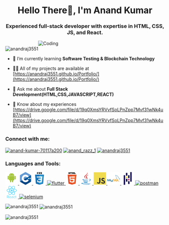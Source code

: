 <h1 align="center">Hello There👋, I'm Anand Kumar</h1>
<h3 align="center">Experienced full-stack developer with expertise in HTML, CSS, JS, and React.</h3>

<img align="right" alt="Coding" width="400" src="https://media.tenor.com/rePDfDWO3XoAAAAd/hacking.gif">

<p align="left"> <img src="https://komarev.com/ghpvc/?username=anandraj3551&label=Profile%20views&color=0e75b6&style=flat" alt="anandraj3551" /> </p>

- 🌱 I’m currently learning **Software Testing & Blockchain Technology**

- 👨‍💻 All of my projects are available at [https://anandraj3551.github.io/Portfolio/](https://anandraj3551.github.io/Portfolio/)

- 💬 Ask me about **Full Stack Development(HTML,CSS,JAVASCRIPT,REACT)**

- 📄 Know about my experiences [https://drive.google.com/file/d/19q0XmsYRVvfSoLPnZpp7Mvf31wNk4uB7/view](https://drive.google.com/file/d/19q0XmsYRVvfSoLPnZpp7Mvf31wNk4uB7/view)

<h3 align="left">Connect with me:</h3>
<p align="left">
<a href="https://linkedin.com/in/anand-kumar-70117a200" target="blank"><img align="center" src="https://raw.githubusercontent.com/rahuldkjain/github-profile-readme-generator/master/src/images/icons/Social/linked-in-alt.svg" alt="anand-kumar-70117a200" height="30" width="40" /></a>
<a href="https://instagram.com/anand_razz_1" target="blank"><img align="center" src="https://raw.githubusercontent.com/rahuldkjain/github-profile-readme-generator/master/src/images/icons/Social/instagram.svg" alt="anand_razz_1" height="30" width="40" /></a>
<a href="https://www.leetcode.com/anandraj3551" target="blank"><img align="center" src="https://raw.githubusercontent.com/rahuldkjain/github-profile-readme-generator/master/src/images/icons/Social/leet-code.svg" alt="anandraj3551" height="30" width="40" /></a>
</p>

<h3 align="left">Languages and Tools:</h3>
<p align="left"> <a href="https://developer.android.com" target="_blank" rel="noreferrer"> <img src="https://raw.githubusercontent.com/devicons/devicon/master/icons/android/android-original-wordmark.svg" alt="android" width="40" height="40"/> </a> <a href="https://www.w3schools.com/cpp/" target="_blank" rel="noreferrer"> <img src="https://raw.githubusercontent.com/devicons/devicon/master/icons/cplusplus/cplusplus-original.svg" alt="cplusplus" width="40" height="40"/> </a> <a href="https://www.w3schools.com/css/" target="_blank" rel="noreferrer"> <img src="https://raw.githubusercontent.com/devicons/devicon/master/icons/css3/css3-original-wordmark.svg" alt="css3" width="40" height="40"/> </a> <a href="https://flutter.dev" target="_blank" rel="noreferrer"> <img src="https://www.vectorlogo.zone/logos/flutterio/flutterio-icon.svg" alt="flutter" width="40" height="40"/> </a> <a href="https://www.w3.org/html/" target="_blank" rel="noreferrer"> <img src="https://raw.githubusercontent.com/devicons/devicon/master/icons/html5/html5-original-wordmark.svg" alt="html5" width="40" height="40"/> </a> <a href="https://www.java.com" target="_blank" rel="noreferrer"> <img src="https://raw.githubusercontent.com/devicons/devicon/master/icons/java/java-original.svg" alt="java" width="40" height="40"/> </a> <a href="https://developer.mozilla.org/en-US/docs/Web/JavaScript" target="_blank" rel="noreferrer"> <img src="https://raw.githubusercontent.com/devicons/devicon/master/icons/javascript/javascript-original.svg" alt="javascript" width="40" height="40"/> </a> <a href="https://www.mysql.com/" target="_blank" rel="noreferrer"> <img src="https://raw.githubusercontent.com/devicons/devicon/master/icons/mysql/mysql-original-wordmark.svg" alt="mysql" width="40" height="40"/> </a> <a href="https://pandas.pydata.org/" target="_blank" rel="noreferrer"> <img src="https://raw.githubusercontent.com/devicons/devicon/2ae2a900d2f041da66e950e4d48052658d850630/icons/pandas/pandas-original.svg" alt="pandas" width="40" height="40"/> </a> <a href="https://postman.com" target="_blank" rel="noreferrer"> <img src="https://www.vectorlogo.zone/logos/getpostman/getpostman-icon.svg" alt="postman" width="40" height="40"/> </a> <a href="https://reactjs.org/" target="_blank" rel="noreferrer"> <img src="https://raw.githubusercontent.com/devicons/devicon/master/icons/react/react-original-wordmark.svg" alt="react" width="40" height="40"/> </a> <a href="https://www.selenium.dev" target="_blank" rel="noreferrer"> <img src="https://raw.githubusercontent.com/detain/svg-logos/780f25886640cef088af994181646db2f6b1a3f8/svg/selenium-logo.svg" alt="selenium" width="40" height="40"/> </a> </p>

<p><img align="left" src="https://github-readme-stats.vercel.app/api/top-langs?username=anandraj3551&show_icons=true&locale=en&layout=compact" alt="anandraj3551" /></p>

<p>&nbsp;<img align="center" src="https://github-readme-stats.vercel.app/api?username=anandraj3551&show_icons=true&locale=en" alt="anandraj3551" /></p>

<p><img align="center" src="https://github-readme-streak-stats.herokuapp.com/?user=anandraj3551&" alt="anandraj3551" /></p>
